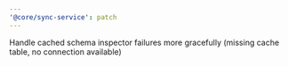 ```yaml
---
'@core/sync-service': patch
---
```


Handle cached schema inspector failures more gracefully (missing cache table, no connection available)
